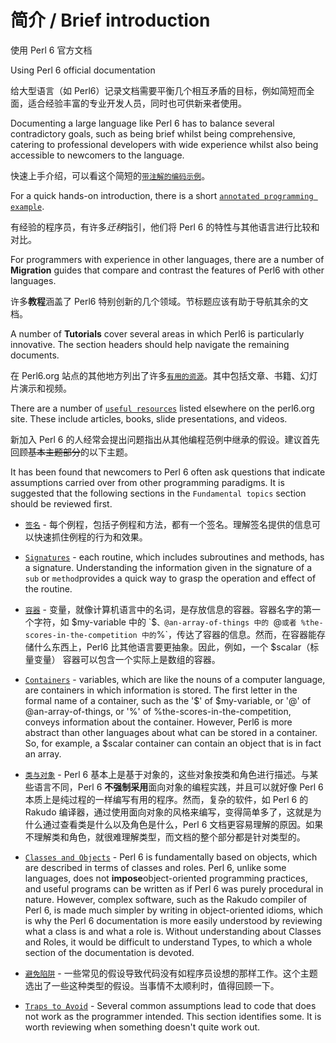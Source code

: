 # 简介 / Brief introduction

使用 Perl 6 官方文档

Using Perl 6 official documentation

给大型语言（如 Perl6）记录文档需要平衡几个相互矛盾的目标，例如简短而全面，适合经验丰富的专业开发人员，同时也可供新来者使用。

Documenting a large language like Perl 6 has to balance several contradictory goals, such as being brief whilst being comprehensive, catering to professional developers with wide experience whilst also being accessible to newcomers to the language.

快速上手介绍，可以看这个简短的[`带注解的编码示例`](https://docs.perl6.org/language/101-basics)。

For a quick hands-on introduction, there is a short [`annotated programming example`](https://docs.perl6.org/language/101-basics).

有经验的程序员，有许多*迁移*指引，他们将 Perl 6 的特性与其他语言进行比较和对比。

For programmers with experience in other languages, there are a number of **Migration** guides that compare and contrast the features of Perl6 with other languages.

许多**教程**涵盖了 Perl6 特别创新的几个领域。节标题应该有助于导航其余的文档。

A number of **Tutorials** cover several areas in which Perl6 is particularly innovative. The section headers should help navigate the remaining documents.

在 Perl6.org 站点的其他地方列出了许多[`有用的资源`](https://perl6.org/resources)。其中包括文章、书籍、幻灯片演示和视频。

There are a number of [`useful resources`](https://perl6.org/resources) listed elsewhere on the perl6.org site. These include articles, books, slide presentations, and videos.

新加入 Perl 6 的人经常会提出问题指出从其他编程范例中继承的假设。建议首先回顾~~基本主题部分~~的以下主题。

It has been found that newcomers to Perl 6 often ask questions that indicate assumptions carried over from other programming paradigms. It is suggested that the following sections in the `Fundamental topics` section should be reviewed first.

- [`签名`](https://docs.perl6.org/type/Signature) - 每个例程，包括子例程和方法，都有一个签名。理解签名提供的信息可以快速抓住例程的行为和效果。

- [`Signatures`](https://docs.perl6.org/type/Signature) - each routine, which includes subroutines and methods, has a signature. Understanding the information given in the signature of a `sub` or `method`provides a quick way to grasp the operation and effect of the routine.

- [`容器`](http://docs.perl6.org/language/containers) - 变量，就像计算机语言中的名词，是存放信息的容器。容器名字的第一个字符，如 $my-variable 中的 `$`、@an-array-of-things 中的 `@` 或者 %the-scores-in-the-competition 中的 `%`，传达了容器的信息。然而，在容器能存储什么东西上，Perl6 比其他语言要更抽象。因此，例如，一个 $scalar（标量变量） 容器可以包含一个实际上是数组的容器。

- [`Containers`](https://docs.perl6.org/language/containers) - variables, which are like the nouns of a computer language, are containers in which information is stored. The first letter in the formal name of a container, such as the '$' of $my-variable, or '@' of @an-array-of-things, or '%' of %the-scores-in-the-competition, conveys information about the container. However, Perl6 is more abstract than other languages about what can be stored in a container. So, for example, a $scalar container can contain an object that is in fact an array.

- [`类与对象`](https://docs.perl6.org/language/classtut) - Perl 6 基本上是基于对象的，这些对象按类和角色进行描述。与某些语言不同，Perl 6 **不强制采用**面向对象的编程实践，并且可以就好像 Perl 6 本质上是纯过程的一样编写有用的程序。然而，复杂的软件，如 Perl 6 的 Rakudo 编译器，通过使用面向对象的风格来编写，变得简单多了，这就是为什么通过查看类是什么以及角色是什么，Perl 6 文档更容易理解的原因。如果不理解类和角色，就很难理解类型，而文档的整个部分都是针对类型的。

- [`Classes and Objects`](https://docs.perl6.org/language/classtut) - Perl 6 is fundamentally based on objects, which are described in terms of classes and roles. Perl 6, unlike some languages, does not **impose**object-oriented programming practices, and useful programs can be written as if Perl 6 was purely procedural in nature. However, complex software, such as the Rakudo compiler of Perl 6, is made much simpler by writing in object-oriented idioms, which is why the Perl 6 documentation is more easily understood by reviewing what a class is and what a role is. Without understanding about Classes and Roles, it would be difficult to understand Types, to which a whole section of the documentation is devoted.

- [`避免陷阱`](https://docs.perl6.org/language/traps) - 一些常见的假设导致代码没有如程序员设想的那样工作。这个主题选出了一些这种类型的假设。当事情不太顺利时，值得回顾一下。

- [`Traps to Avoid`](https://docs.perl6.org/language/traps) - Several common assumptions lead to code that does not work as the programmer intended. This section identifies some. It is worth reviewing when something doesn't quite work out.